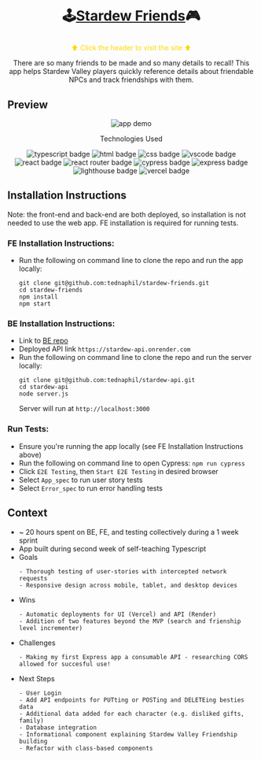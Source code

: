 # <p align="center">🕹️[Stardew Friends](https://stardew-friends.vercel.app/)🎮</p>
<p align="center" style="color: gold">⬆ Click the header to visit the site ⬆</a>

<p align="center">There are so many friends to be made and so many details to recall! This app helps Stardew Valley players quickly reference details about friendable NPCs and track friendships with them.</p>

## Preview
<div align="center">
  <img src=".github/StardewFriends Demo.gif" alt="app demo">

</div>
<p align="center">Technologies Used</p>
<div align="center">
  <img src="https://img.shields.io/badge/TypeScript-3178C6?logo=typescript&logoColor=fff&style=for-the-badge" alt="typescript badge">
  <img src="https://img.shields.io/badge/HTML5-E34F26?logo=html5&logoColor=fff&style=for-the-badge" alt="html badge">
  <img src="https://img.shields.io/badge/CSS3-1572B6?logo=css3&logoColor=fff&style=for-the-badge" alt="css badge">
  <img src="https://img.shields.io/badge/Visual%20Studio%20Code-007ACC?logo=visualstudiocode&logoColor=fff&style=for-the-badge" alt="vscode badge">
  <img src="https://img.shields.io/badge/React-61DAFB?logo=react&logoColor=000&style=for-the-badge" alt="react badge">
  <img src="https://img.shields.io/badge/React%20Router-CA4245?logo=reactrouter&logoColor=fff&style=for-the-badge" alt="react router badge">
  <img src="https://img.shields.io/badge/Cypress-69D3A7?logo=cypress&logoColor=fff&style=for-the-badge" alt="cypress badge">
  <img src="https://img.shields.io/badge/Express-000?logo=express&logoColor=fff&style=for-the-badge" alt="express badge">
  <img src="https://img.shields.io/badge/Lighthouse-F44B21?logo=lighthouse&logoColor=fff&style=for-the-badge" alt="lighthouse badge">
  <img src="https://img.shields.io/badge/Vercel-000?logo=vercel&logoColor=fff&style=for-the-badge" alt="vercel badge">
</div>

## Installation Instructions
  Note: the front-end and back-end are both deployed, so installation is not needed to use the web app. FE installation is required for running tests.

### FE Installation Instructions:
- Run the following on command line to clone the repo and run the app locally:
    ```
    git clone git@github.com:tednaphil/stardew-friends.git
    cd stardew-friends
    npm install
    npm start
    ```
### BE Installation Instructions:
- Link to [BE repo](https://github.com/tednaphil/stardew-api)
- Deployed API link `https://stardew-api.onrender.com`
- Run the following on command line to clone the repo and run the server locally:
  ```
  git clone git@github.com:tednaphil/stardew-api.git
  cd stardew-api
  node server.js
  ```
  Server will run at `http://localhost:3000`
### Run Tests:
- Ensure you're running the app locally (see FE Installation Instructions above)
- Run the following on command line to open Cypress: `npm run cypress`
- Click `E2E Testing`, then `Start E2E Testing` in desired browser
- Select `App_spec` to run user story tests
- Select `Error_spec` to run error handling tests

## Context
- ~ 20 hours spent on BE, FE, and testing collectively during a 1 week sprint
- App built during second week of self-teaching Typescript
- Goals
  ```
  - Thorough testing of user-stories with intercepted network requests
  - Responsive design across mobile, tablet, and desktop devices
  ```
- Wins
  ```
  - Automatic deployments for UI (Vercel) and API (Render)
  - Addition of two features beyond the MVP (search and frienship level incrementer)
  ```
- Challenges
  ```
  - Making my first Express app a consumable API - researching CORS allowed for succesful use!
  ```
- Next Steps
  ```
  - User Login
  - Add API endpoints for PUTting or POSTing and DELETEing besties data
  - Additional data added for each character (e.g. disliked gifts, family)
  - Database integration
  - Informational component explaining Stardew Valley Friendship building
  - Refactor with class-based components
  ```
